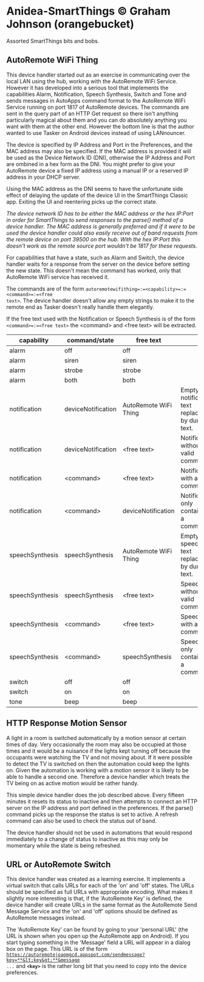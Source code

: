 # Anidea-SmartThings &copy; Graham Johnson (orangebucket)
Assorted SmartThings bits and bobs.

## AutoRemote WiFi Thing
This device handler started out as an exercise in communicating over the local LAN using the hub, working with the AutoRemote WiFi Service. However it has developed into a serious tool that implements the capabilities Alarm, Notification, Speech Synthesis, Switch and Tone and sends messages in AutoApps command format to the AutoRemote WiFi Service running on port 1817 of AutoRemote devices. The commands are sent in the query part of an HTTP Get request so there isn't anything particularly magical about them and you can do absolutely anything you want with them at the other end. However the bottom line is that the author wanted to use Tasker on Android devices instead of using LANnouncer.

The device is specified by IP Address and Port in the Preferences, and the MAC address may also be specified. If the MAC address is provided it will be used as the Device Network ID (DNI), otherwise the IP Address and Port are ombined in a hex form as the DNI. You might prefer to give your AutoRemote device a fixed IP address using a manual IP or a reserved IP address in your DHCP server.

Using the MAC address as the DNI seems to have the unfortunate side effect of delaying the update of the device UI in the SmartThings Classic app. Exiting the UI and reentering picks up the correct state.

*The device network ID has to be either the MAC address or the hex IP:Port in order for SmartThings to send responses to the parse() method of a device handler. The MAC address is generally preferred and if it were to be used the device handler could also easily receive out of band requests from the remote device on port 39500 on the hub. With the hex IP:Port this doesn't work as the remote source port wouldn't be 1817 for these requests.*

For capabilities that have a state, such as Alarm and Switch, the device handler waits for a response from the server on the device before setting the new state. This doesn't mean the command has worked, only that AutoRemote WiFi service has received it.

The commands are of the form <code>autoremotewifithing=:=&lt;capability&gt;=:=&lt;command&gt;=:=&lt;free text&gt;</code>. The device handler doesn't allow any empty strings to make it to the remote end as Tasker doesn't really handle them elegantly.

If the free text used with the Notification or Speech Synthesis is of the form <code>&lt;command&gt;=:=&lt;free text&gt;</code> the &lt;command&gt; and &lt;free text&gt; will be extracted.

|capability|command/state|free text||
|---|---|---|---|
|alarm|off|off||
|alarm|siren|siren||
|alarm|strobe|strobe||
|alarm|both|both||
|notification|deviceNotification|AutoRemote WiFi Thing|Empty notification text replaced by dummy text.|
|notification|deviceNotification|&lt;free text&gt;|Notification without a valid command.|
|notification|&lt;command&gt;|&lt;free text&gt;|Notification with a valid command.|
|notification|&lt;command&gt;|deviceNotification|Notification only containing a command.
|speechSynthesis|speechSynthesis|AutoRemote WiFi Thing|Empty speech text replaced by dummy text.|
|speechSynthesis|speechSynthesis|&lt;free text&gt;|Speech without a valid command.|
|speechSynthesis|&lt;command&gt;|&lt;free text&gt;|Speech with a valid command.|
|speechSynthesis|&lt;command&gt;|speechSynthesis|Speech only containing a command.|
|switch|off|off|
|switch|on|on|
|tone|beep|beep|

## HTTP Response Motion Sensor
A light in a room is switched automatically by a motion sensor at certain times of day. Very occasionally the room may also be occupied at those times and it would be a nuisance if the lights kept turning off because the occupants were watching the TV and not moving about. If it were possible to detect the TV is switched on then the automation could keep the lights on. Given the automation is working with a motion sensor it is likely to be able to handle a second one. Therefore a device handler which treats the TV being on as active motion would be rather handy.

This simple device handler does the job described above. Every fifteen minutes it resets its status to inactive and then attempts to connect an HTTP server on the IP address and port defined in the preferences. If the parse() command picks up the response the status is set to active. A refresh command can also be used to check the status out of band.

The device handler should not be used in automations that would respond immediately to a change of status to inactive as this may only be momentary while the state is being refreshed.

## URL or AutoRemote Switch
This device handler was created as a learning exercise. It implements a virtual switch that calls URLs for each of the 'on' and 'off' states. The URLs should be specified as full URLs with appropriate encoding. What makes it slightly more interesting is that, if the 'AutoRemote Key' is defined, the device handler will create URLs in the same format as the AutoRemote Send Message Service and the 'on' and 'off' options should be defined as AutoRemote messages instead.

The 'AutoRemote Key' can be found by going to your 'personal URL' (the URL is shown when you open up the AutoRemote app on Android). If you start typing something in the 'Message' field a URL will appear in a dialog box on the page. This URL is of the form <code>https://autoremotejoaomgcd.appspot.com/sendmessage?key=**&lt;key&gt;**&message ...</code> and <code>**&lt;key&gt;**</code> is the rather long bit that you need to copy into the device preferences.

